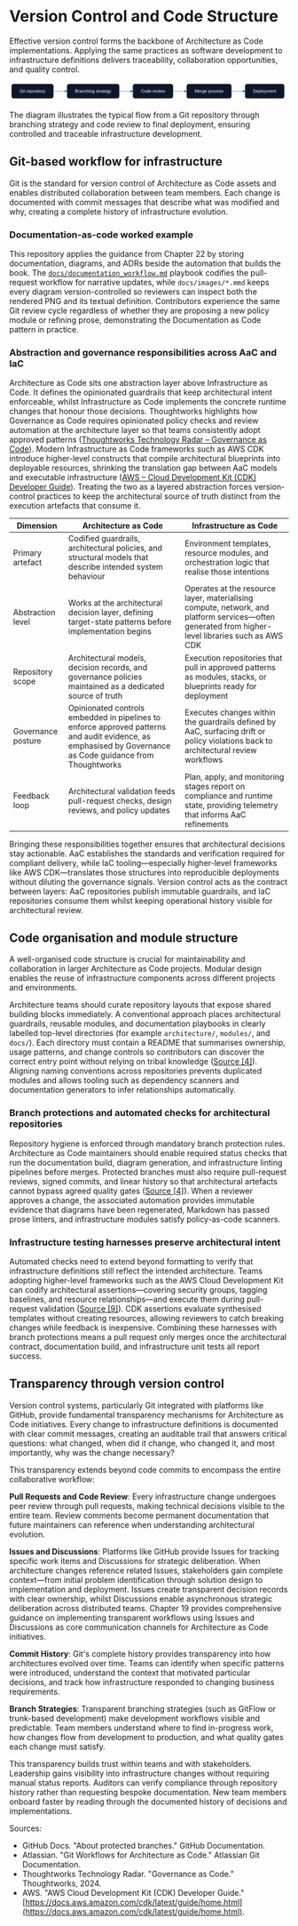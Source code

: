 # Version Control and Code Structure

Effective version control forms the backbone of Architecture as Code implementations. Applying the same practices as software development to infrastructure definitions delivers traceability, collaboration opportunities, and quality control.

![Version Control and Code structure](images/diagram_03_chapter2.png)

The diagram illustrates the typical flow from a Git repository through branching strategy and code review to final deployment, ensuring controlled and traceable infrastructure development.

## Git-based workflow for infrastructure

Git is the standard for version control of Architecture as Code assets and enables distributed collaboration between team members. Each change is documented with commit messages that describe what was modified and why, creating a complete history of infrastructure evolution.

### Documentation-as-code worked example

This repository applies the guidance from Chapter 22 by storing documentation,
diagrams, and ADRs beside the automation that builds the book. The
[`docs/documentation_workflow.md`](documentation_workflow.md) playbook codifies the
pull-request workflow for narrative updates, while `docs/images/*.mmd` keeps every
diagram version-controlled so reviewers can inspect both the rendered PNG and its
textual definition. Contributors experience the same Git review cycle regardless of
whether they are proposing a new policy module or refining prose, demonstrating the
Documentation as Code pattern in practice.

### Abstraction and governance responsibilities across AaC and IaC

Architecture as Code sits one abstraction layer above Infrastructure as Code. It defines the opinionated guardrails that keep architectural intent enforceable, whilst Infrastructure as Code implements the concrete runtime changes that honour those decisions. Thoughtworks highlights how Governance as Code requires opinionated policy checks and review automation at the architecture layer so that teams consistently adopt approved patterns ([Thoughtworks Technology Radar – Governance as Code](https://www.thoughtworks.com/radar/techniques/governance-as-code)). Modern Infrastructure as Code frameworks such as AWS CDK introduce higher-level constructs that compile architectural blueprints into deployable resources, shrinking the translation gap between AaC models and executable infrastructure ([AWS – Cloud Development Kit (CDK) Developer Guide](https://docs.aws.amazon.com/cdk/latest/guide/home.html)). Treating the two as a layered abstraction forces version-control practices to keep the architectural source of truth distinct from the execution artefacts that consume it.

| Dimension | Architecture as Code | Infrastructure as Code |
|-----------|----------------------|------------------------|
| Primary artefact | Codified guardrails, architectural policies, and structural models that describe intended system behaviour | Environment templates, resource modules, and orchestration logic that realise those intentions |
| Abstraction level | Works at the architectural decision layer, defining target-state patterns before implementation begins | Operates at the resource layer, materialising compute, network, and platform services—often generated from higher-level libraries such as AWS CDK |
| Repository scope | Architectural models, decision records, and governance policies maintained as a dedicated source of truth | Execution repositories that pull in approved patterns as modules, stacks, or blueprints ready for deployment |
| Governance posture | Opinionated controls embedded in pipelines to enforce approved patterns and audit evidence, as emphasised by Governance as Code guidance from Thoughtworks | Executes changes within the guardrails defined by AaC, surfacing drift or policy violations back to architectural review workflows |
| Feedback loop | Architectural validation feeds pull-request checks, design reviews, and policy updates | Plan, apply, and monitoring stages report on compliance and runtime state, providing telemetry that informs AaC refinements |

Bringing these responsibilities together ensures that architectural decisions stay actionable. AaC establishes the standards and verification required for compliant delivery, while IaC tooling—especially higher-level frameworks like AWS CDK—translates those structures into reproducible deployments without diluting the governance signals. Version control acts as the contract between layers: AaC repositories publish immutable guardrails, and IaC repositories consume them whilst keeping operational history visible for architectural review.

## Code organisation and module structure

A well-organised code structure is crucial for maintainability and collaboration in larger Architecture as Code projects. Modular design enables the reuse of infrastructure components across different projects and environments.

Architecture teams should curate repository layouts that expose shared building blocks immediately. A conventional approach places architectural guardrails, reusable modules, and documentation playbooks in clearly labelled top-level directories (for example `architecture/`, `modules/`, and `docs/`). Each directory must contain a README that summarises ownership, usage patterns, and change controls so contributors can discover the correct entry point without relying on tribal knowledge ([Source [4]](appendix_f_references.md#source-4)). Aligning naming conventions across repositories prevents duplicated modules and allows tooling such as dependency scanners and documentation generators to infer relationships automatically.

### Branch protections and automated checks for architectural repositories

Repository hygiene is enforced through mandatory branch protection rules. Architecture as Code maintainers should enable required status checks that run the documentation build, diagram generation, and infrastructure linting pipelines before merges. Protected branches must also require pull-request reviews, signed commits, and linear history so that architectural artefacts cannot bypass agreed quality gates ([Source [4]](appendix_f_references.md#source-4)). When a reviewer approves a change, the associated automation provides immutable evidence that diagrams have been regenerated, Markdown has passed prose linters, and infrastructure modules satisfy policy-as-code scanners.

### Infrastructure testing harnesses preserve architectural intent

Automated checks need to extend beyond formatting to verify that infrastructure definitions still reflect the intended architecture. Teams adopting higher-level frameworks such as the AWS Cloud Development Kit can codify architectural assertions—covering security groups, tagging baselines, and resource relationships—and execute them during pull-request validation ([Source [9]](appendix_f_references.md#source-9)). CDK assertions evaluate synthesised templates without creating resources, allowing reviewers to catch breaking changes while feedback is inexpensive. Combining these harnesses with branch protections means a pull request only merges once the architectural contract, documentation build, and infrastructure unit tests all report success.

## Transparency through version control

Version control systems, particularly Git integrated with platforms like GitHub, provide fundamental transparency mechanisms for Architecture as Code initiatives. Every change to infrastructure definitions is documented with clear commit messages, creating an auditable trail that answers critical questions: what changed, when did it change, who changed it, and most importantly, why was the change necessary?

This transparency extends beyond code commits to encompass the entire collaborative workflow:

**Pull Requests and Code Review**: Every infrastructure change undergoes peer review through pull requests, making technical decisions visible to the entire team. Review comments become permanent documentation that future maintainers can reference when understanding architectural evolution.

**Issues and Discussions**: Platforms like GitHub provide Issues for tracking specific work items and Discussions for strategic deliberation. When architecture changes reference related Issues, stakeholders gain complete context—from initial problem identification through solution design to implementation and deployment. Issues create transparent decision records with clear ownership, whilst Discussions enable asynchronous strategic deliberation across distributed teams. Chapter 19 provides comprehensive guidance on implementing transparent workflows using Issues and Discussions as core communication channels for Architecture as Code initiatives.

**Commit History**: Git's complete history provides transparency into how architectures evolved over time. Teams can identify when specific patterns were introduced, understand the context that motivated particular decisions, and track how infrastructure responded to changing business requirements.

**Branch Strategies**: Transparent branching strategies (such as GitFlow or trunk-based development) make development workflows visible and predictable. Team members understand where to find in-progress work, how changes flow from development to production, and what quality gates each change must satisfy.

This transparency builds trust within teams and with stakeholders. Leadership gains visibility into infrastructure changes without requiring manual status reports. Auditors can verify compliance through repository history rather than requesting bespoke documentation. New team members onboard faster by reading through the documented history of decisions and implementations.

Sources:
- GitHub Docs. "About protected branches." GitHub Documentation.
- Atlassian. "Git Workflows for Architecture as Code." Atlassian Git Documentation.
- Thoughtworks Technology Radar. "Governance as Code." Thoughtworks, 2024.
- AWS. "AWS Cloud Development Kit (CDK) Developer Guide." [https://docs.aws.amazon.com/cdk/latest/guide/home.html](https://docs.aws.amazon.com/cdk/latest/guide/home.html).
